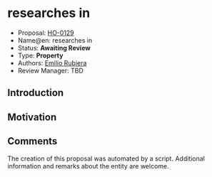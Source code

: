 # researches in

* Proposal: [HO-0129](0129-researches-in.md)
* Name@en: researches in
* Status: **Awaiting Review**
* Type: **Property**
* Authors: [Emilio Rubiera](https://github.com/spitxa)
* Review Manager: TBD

## Introduction



## Motivation

## Comments
The creation of this proposal was automated by a script. Additional information and remarks about the entity are welcome.
